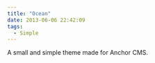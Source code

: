 ```yaml
---
title: "Ocean"
date: 2013-06-06 22:42:09
tags: 
  - Simple
---
```


A small and simple theme made for Anchor CMS.
